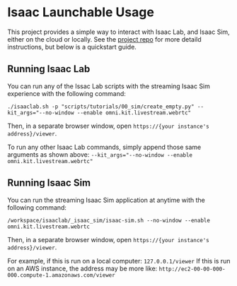 # Isaac Launchable Usage

This project provides a simple way to interact with Isaac Lab, and Isaac Sim, either on the cloud or locally.
See the [project repo](https://github.com/isaac-sim/isaac-launchable) for more detaild instructions, but below is a quickstart guide.

## Running Isaac Lab

You can run any of the Issac Lab scripts with the streaming Isaac Sim experience with the following command:

```console
./isaaclab.sh -p "scripts/tutorials/00_sim/create_empty.py" --kit_args="--no-window --enable omni.kit.livestream.webrtc"
```

Then, in a separate browser window, open `https://{your instance's address}/viewer`.

To run any other Isaac Lab commands, simply append those same arguments as shown above: `--kit_args="--no-window --enable omni.kit.livestream.webrtc"`

## Running Isaac Sim

You can run the streaming Isaac Sim application at anytime with the following command:

```console
/workspace/isaaclab/_isaac_sim/isaac-sim.sh --no-window --enable omni.kit.livestream.webrtc
```

Then, in a separate browser window, open `https://{your instance's address}/viewer`.

For example, if this is run on a local computer: `127.0.0.1/viewer`
If this is run on an AWS instance, the address may be more like: 
`http://ec2-00-00-000-000.compute-1.amazonaws.com/viewer`
